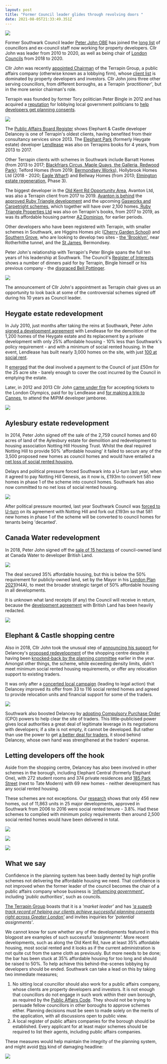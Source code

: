 ```yaml
---
layout: post
title: "Former Council leader glides through revolving doors "
date: 2021-08-05T21:33:49.351Z
---
```

![](/img/pjterrapin.png)

Former Southwark Council leader [Peter John OBE](https://www.southwarknews.co.uk/news/exclusive-council-leader-steps-down-after-ten-years/) has joined the [long list](https://www.35percent.org/revolving-doors/) of councillors and ex-council staff now working for property developers.  Cllr John was leader from 2010 to 2020, as well as being chair of [London Councils](https://www.londoncouncils.gov.uk/) from 2018 to 2020. 

Cllr John was recently [appointed Chairman](https://www.terrapingroup.co.uk/ourPeople/17) of the Terrapin Group, a public affairs company (otherwise known as a lobbying firm), whose [client list](https://www.terrapingroup.co.uk/ourClients) is dominated by property developers and investors.  Cllr John joins three other serving councillors, from different boroughs, as a Terrapin *'practitioner'*, but in the more senior chairman's role.

Terrapin was founded by former Tory politician Peter Bingle in 2012 and has acquired a [reputation](https://www.theguardian.com/uk-news/2018/sep/13/home-builders-lobbyist-pushed-council-leader-to-sort-and-speed-planning) for lobbying local government politicians to [help developers get planning consents](https://www.theguardian.com/uk-news/2018/sep/13/home-builders-lobbyist-pushed-council-leader-to-sort-and-speed-planning).

![](/img/terrapincomp.jpg)

The [Public Affairs Board Register](https://register.prca.org.uk/register/previous-registers/) shows Elephant & Castle developer Delancey is one of Terrapin's oldest clients, having benefited from their consultancy services since 2013.  The [Elephant Park](https://www.elephantpark.co.uk/) (formerly Heygate estate) developer [Lendlease](https://www.elephantpark.co.uk/about-elephant-park/lendlease/) was also on Terrapins books for 4 years, from 2013 to 2017. 

Other Terrapin clients with schemes in Southwark include Barratt Homes (from 2013 to 2017; [Blackfriars Circus, Maple Quays, the Galleria, Redwood Park](https://www.35percent.org/blackfriars-circus/)); Telford Homes (from 2019; [Bermondsey Works](https://www.se16.com/2287-telford-homes-rotherhithe-new-road)), Hollybrook Homes Ltd (2018 - 2020; [Eagle Wharf](https://planning.southwark.gov.uk/online-applications/applicationDetails.do?activeTab=summary&keyVal=ZZZV0LKBWR146)) and Bellway Homes (from 2013; [Elmington estate regeneration](https://www.35percent.org/elmington-regeneration/), Phase 3).

The biggest developer in the [Old Kent Rd Opportunity Area](https://www.southwark.gov.uk/planning-and-building-control/planning-policy-and-transport-policy/development-plan/area-action-plans-section/old-kent-road-aap), Avanton Ltd, was also a Terrapin client from 2017 to 2019.  [Avanton is behind](https://avanton.co.uk/project/avanton-old-kent-road/?single) the [approved Ruby Triangle development](https://planning.southwark.gov.uk/online-applications-old/applicationDetails.do?activeTab=externalDocuments&keyVal=_STHWR_DCAPR_9577483) and the upcoming [Gasworks and Carpetright schemes](https://avanton.co.uk/2019/12/03/avanton-acquires-gasholders-site-on-old-kent-road-for-230-million-mixed-use-regeneration-project/), which together will have over 2,100 homes.[ Ruby Triangle Properties Ltd](https://www.35percent.org/ruby-triangle-goes-to-committee/) was also on Terrapin's books, from 2017 to 2019, as was its affordable housing partner [A2 Dominion](https://a2dominion.co.uk/en), for earlier periods.

Other developers who have been registered with Terrapin, with smaller schemes in Southwark, are Higgins Homes plc ([Cherry Garden School](https://www.southwark.gov.uk/news/2021/may/56-new-homes-to-be-built-on-ex-school-site-in-bermondsey)) and [Southern Grove](https://southerngrove.co.uk/), who are looking to develop two sites - [the 'Brooklyn'](https://southerngrove.co.uk/portfolio/brooklyn-canada-water/), near Rotherhithe tunnel, and the [St James](https://southerngrove.co.uk/portfolio/st-james-bermondsey/), Bermondsey.

Peter John's relationship with Terrapin's Peter Bingle spans the full ten years of his leadership at Southwark. The Council's [Register of Interests](https://moderngov.southwark.gov.uk/mgDeclarationSubmission.aspx?UID=189&HID=1954&FID=0&HPID=0) shows a number of dinners paid for by Terrapin, Bingle himself or his previous company - the [disgraced Bell Pottinger](https://www.bbc.co.uk/news/business-41245719).

![](https://southwarknotes.files.wordpress.com/2020/11/pj-bingle-1-2.jpg?w=768)

The announcement of Cllr John's appointment as Terrapin chair gives us an opportunity to look back at some of the controversial schemes signed off during his 10 years as Council leader.

## Heygate estate redevelopment

In July 2010, just months after taking the reins at Southwark, Peter John [signed a development agreement](https://www.london-se1.co.uk/news/view/4712) with Lendlease for the demolition of the 1,200 homes of the Heygate estate and its replacement by a private development with only 25% affordable housing - 10% less than Southwark's policy requirement - and with a minimum of social rented housing.  In the event, Lendlease has built nearly 3,000 homes on the site, with just [100 at social rent](https://www.35percent.org/elephant-park-final-phase-affordable-housing/).

It [emerged](https://www.35percent.org/heygate-regeneration-faq/#the-deal-with-lendlease) that the deal involved a payment to the Council of just £50m for the 25 acre site - barely enough to cover the cost incurred by the Council in emptying the estate.

Later, in 2012 and 2013 Cllr John [came under fire](http://heygatewashome.org/img/SNOlympicTickets.pdf) for accepting tickets to the London Olympics, paid for by Lendlease and [for making a trip to Cannes](https://www.theguardian.com/commentisfree/2014/oct/14/yacht-cannes-selling-homes-local-government-officials-mipim), to attend the MIPIM developer jamboree.

![](/img/screenshot-2021-08-06-at-10-25-18-elephant-castle-regeneration-agreement-formally-signed.png)

## Aylesbury estate redevelopment

In 2014, Peter John signed off the sale of the 2,759 council homes and 60 acres of land of the Aylesbury estate for demolition and redevelopment to housing association Notting Hill Housing Trust. Whilst the deal required Notting Hill to provide 50% 'affordable housing' it failed to secure any of the 3,500 proposed new homes as council homes and would have entailed a [net loss of social rented housing.](https://www.35percent.org/aylesbury-estate/)

Delays and political pressure forced Southwark into a U-turn last year, when  it agreed to pay Notting Hill Genesis, as it now is, £193m to convert 581 new homes in phase 1 of the scheme into council homes.  Southwark has also now committed to no net loss of social rented housing.

![](/img/c8vumwwxcaeliyc.jpg)

After political pressure mounted, last year Southwark Council was [forced to U-turn](https://www.35percent.org/aylesbury-estate-fds-variation/) on its agreement with Notting Hill and fork out £193m so that 581 new homes in phase 1 of the scheme will be converted to council homes for tenants being 'decanted'.  

## Canada Water redevelopment

In 2018, Peter John signed off the [sale of 15 hectares](https://www.room151.co.uk/151-news/southwark-joins-british-land-in-deal-for-3000-new-homes-at-canada-water/)[](https://www.room151.co.uk/151-news/southwark-joins-british-land-in-deal-for-3000-new-homes-at-canada-water/) of council-owned land at Canada Water to developer British Land.

![](https://crappistmartin.github.io/images/CanadaWaterSiteC.png)

The deal secured 35% affordable housing, but this is below the 50% requirement for publicly-owned land, set by the Mayor in his [London Plan 2021](https://www.london.gov.uk/sites/default/files/the_london_plan_2021.pdf)(H4A), to meet the broader strategic target of 50% affordable housing in all developments. 

It is unknown what land receipts (if any) the Council will receive in return, because the [development agreement](https://www.southwark.gov.uk/regeneration/canada-water?chapter=6&article) with British Land has been heavily redacted.

![](https://www.35percent.org/img/cwdpa.png)

## Elephant & Castle shopping centre

Also in 2018, Cllr John took the unusual step of [announcing his support](https://www.london-se1.co.uk/news/view/9599) for Delancey's [proposed redevelopment](https://www.35percent.org/shopping-centre/) of the shopping centre despite it having been [knocked-back by the planning committee](https://www.35percent.org/delancey-tries-again/) earlier in the year.  Amongst other things, the scheme, while exceeding density limits, didn't meet minimum social rented housing requirements, or offer any relocation support to existing traders.

It was only after a [concerted local campaign](https://www.35percent.org/test-blog-post/) (leading to legal action) that Delancey improved its offer from 33 to 116 social rented homes and agreed to provide relocation units and financial support for some of the traders.

![](/img/screenshot-2021-08-06-at-11-50-04-interview-cllr-peter-john-southwark-labour-leader.png)

Southwark also boosted Delancey by [adopting Compulsory Purchase Order](https://www.35percent.org/shopping-centre-compulsory-purchase-order/) (CPO) powers to help clear the site of traders.  This little-publicised power gives local authorities a great deal of legitimate leverage in its negotiations with developers; if a site is not empty, it cannot be developed. But rather than use the power to get [a better deal for traders](https://www.35percent.org/shopping-centre-compulsory-purchase-order/), it stood behind Delancey, whose own hand was strengthened at the traders' expense.

## Letting developers off the hook

Aside from the shopping centre, Delancey has also been involved in other schemes in the borough, including Elephant Central (formerly Elephant One), with 272 student rooms and 374 private residences and [185 Park Street](https://www.london-se1.co.uk/news/view/8388) (next to Tate Modern) with 69 new homes - neither development has any social rented housing.

These schemes are not exceptions.  Our [research](https://35percent.org/major-schemes) shows that only 456 new homes, out of 11,863 units in 25 major developments, approved in Southwark from 2006 to 2016  were social rented tenure - 3.8%. Had these schemes to complied with minimum policy requirements then around 2,500 social rented homes would have been delivered in total.

![](https://www.35percent.org/img/majschemes.png)

![](https://www.35percent.org/img/selloff2.png)

![](https://www.35percent.org/img/soldland.png)

## What we say 

Confidence in the planning system has been badly dented by high profile schemes not delivering the affordable housing we need.  That confidence is not improved when the former leader of the council becomes the chair of a public affairs company whose business is *['influencing government'](<https://www.prca.org.uk/sites/default/files/Definition of Public Affairs PDF.pdf>)*, including *'public authorities'*, such as councils.

[The Terrapin Group](https://www.terrapingroup.co.uk/) boasts that it is a *'market leader'* and has *['a superb track record of helping our clients achieve successful planning consents right across Greater London'](https://www.terrapingroup.co.uk/terrapinCommunications)* and invites inquiries for *'potential assignments'*.

We cannot know for sure whether any of the developments featured in this blogpost are examples of such successful *'assignments'.*  More recent developments, such as along the Old Kent Rd, have at least 35% affordable housing, most social rented and it looks as if the current administration is not quite cut from the same cloth as previously.  But more needs to be done; the bar has been stuck at 35% affordable housing for too long and should be raised to 50%.  To help achieve this behind-the-scenes lobbying by developers should be ended.  Southwark can take a lead on this by taking two immediate measures;

1. No sitting local councillor should also work for a public affairs company, whose clients are property developers and investors.  It is not enough that councillors do not engage in such work within their own borough, as required by the [Public Affairs Code](<https://www.prca.org.uk/sites/default/files/Public Affairs Code February 2021 23.2.2021.pdf>).  They should not be trying to persuade fellow councillors in other boroughs to approve schemes either.  Planning decisions must be seen to made solely on the merits of the application, with all discussions open to public view.
2. A local register of public affairs companies for the borough should be established.  Every applicant for at least major schemes should be required to list their agents, including public affairs companies.

These measures would help maintain the integrity of the planning system, and might avoid [](https://crappistmartin.github.io/images/private-eye-southwark-council-developers.png)[this](https://crappistmartin.github.io/images/private-eye-southwark-council-developers.png) kind of damaging headline:

![](https://crappistmartin.github.io/images/private-eye-southwark-council-developers.png)